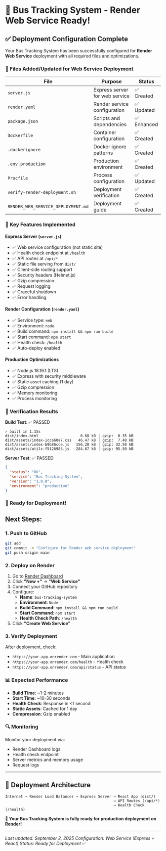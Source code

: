 # 🎉 Bus Tracking System - Render Web Service Ready!

## ✅ Deployment Configuration Complete

Your Bus Tracking System has been successfully configured for **Render Web Service** deployment with all required files and optimizations.

### 📁 Files Added/Updated for Web Service Deployment

| File | Purpose | Status |
|------|---------|--------|
| `server.js` | Express server for web service | ✅ Created |
| `render.yaml` | Render service configuration | ✅ Updated |
| `package.json` | Scripts and dependencies | ✅ Enhanced |
| `Dockerfile` | Container configuration | ✅ Created |
| `.dockerignore` | Docker ignore patterns | ✅ Created |
| `.env.production` | Production environment | ✅ Created |
| `Procfile` | Process configuration | ✅ Updated |
| `verify-render-deployment.sh` | Deployment verification | ✅ Created |
| `RENDER_WEB_SERVICE_DEPLOYMENT.md` | Deployment guide | ✅ Created |

### 🔧 Key Features Implemented

#### Express Server (`server.js`)
- ✅ Web service configuration (not static site)
- ✅ Health check endpoint at `/health`
- ✅ API routes at `/api/*`
- ✅ Static file serving from `dist/`
- ✅ Client-side routing support
- ✅ Security headers (Helmet.js)
- ✅ Gzip compression
- ✅ Request logging
- ✅ Graceful shutdown
- ✅ Error handling

#### Render Configuration (`render.yaml`)
- ✅ Service type: `web`
- ✅ Environment: `node`
- ✅ Build command: `npm install && npm run build`
- ✅ Start command: `npm start`
- ✅ Health check: `/health`
- ✅ Auto-deploy enabled

#### Production Optimizations
- ✅ Node.js 18.19.1 (LTS)
- ✅ Express with security middleware
- ✅ Static asset caching (1 day)
- ✅ Gzip compression
- ✅ Memory monitoring
- ✅ Process monitoring

### 🧪 Verification Results

**Build Test**: ✅ PASSED
```
✓ built in 1.15s
dist/index.html                   0.68 kB │ gzip:  0.35 kB
dist/assets/index-1cca60a7.css   46.47 kB │ gzip:  7.48 kB
dist/assets/index-b9b86cce.js   156.28 kB │ gzip: 32.50 kB
dist/assets/utils-f5126985.js   284.67 kB │ gzip: 95.50 kB
```

**Server Test**: ✅ PASSED
```json
{
  "status": "OK",
  "service": "Bus Tracking System",
  "version": "1.0.0",
  "environment": "production"
}
```

### 🚀 Ready for Deployment!

## Next Steps:

### 1. Push to GitHub
```bash
git add .
git commit -m "Configure for Render web service deployment"
git push origin main
```

### 2. Deploy on Render
1. Go to [Render Dashboard](https://dashboard.render.com)
2. Click **"New +"** → **"Web Service"**
3. Connect your GitHub repository
4. Configure:
   - **Name**: `bus-tracking-system`
   - **Environment**: `Node`
   - **Build Command**: `npm install && npm run build`
   - **Start Command**: `npm start`
   - **Health Check Path**: `/health`
5. Click **"Create Web Service"**

### 3. Verify Deployment
After deployment, check:
- `https://your-app.onrender.com` - Main application
- `https://your-app.onrender.com/health` - Health check
- `https://your-app.onrender.com/api/status` - API status

### 📊 Expected Performance
- **Build Time**: ~1-2 minutes
- **Start Time**: ~10-30 seconds
- **Health Check**: Response in <1 second
- **Static Assets**: Cached for 1 day
- **Compression**: Gzip enabled

### 🔍 Monitoring
Monitor your deployment via:
- Render Dashboard logs
- Health check endpoint
- Server metrics and memory usage
- Request logs

---

## 🎯 Deployment Architecture

```
Internet → Render Load Balancer → Express Server → React App (dist/)
                                                 → API Routes (/api/*)
                                                 → Health Check (/health)
```

**🎉 Your Bus Tracking System is fully ready for production deployment on Render!**

---

*Last updated: September 2, 2025*
*Configuration: Web Service (Express + React)*
*Status: Ready for Deployment* ✅
